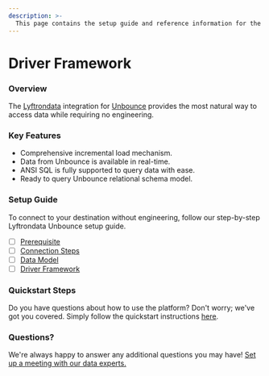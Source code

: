 ```yaml
---
description: >-
  This page contains the setup guide and reference information for the Unbounce source connector.
---
```


# Driver Framework

### Overview

The [Lyftrondata](https://www.lyftrondata.com/) integration for [Unbounce](None) provides the most natural way to access data while requiring no engineering.

### Key Features

* Comprehensive incremental load mechanism.
* Data from Unbounce is available in real-time.&#x20;
* ANSI SQL is fully supported to query data with ease.
* Ready to query Unbounce relational schema model.

### Setup Guide

To connect to your destination without engineering, follow our step-by-step Lyftrondata Unbounce setup guide.

* [ ] [Prerequisite](../prerequisite.md)
* [ ] [Connection Steps](../connection-steps.md)
* [ ] [Data Model](../data-model/erd.md)
* [ ] [Driver Framework](../driver-framework/)

### Quickstart Steps

Do you have questions about how to use the platform? Don't worry; we've got you covered. Simply follow the quickstart instructions [here](../driver-framework/README.md).

### Questions? <a href="#questions" id="questions"></a>

We're always happy to answer any additional questions you may have! [Set up a meeting with our data experts.](https://www.lyftrondata.com/book-a-meeting/)


